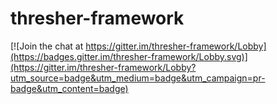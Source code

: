 # thresher-framework

[![Join the chat at https://gitter.im/thresher-framework/Lobby](https://badges.gitter.im/thresher-framework/Lobby.svg)](https://gitter.im/thresher-framework/Lobby?utm_source=badge&utm_medium=badge&utm_campaign=pr-badge&utm_content=badge)